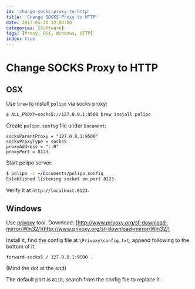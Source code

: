 ```yaml
---
id: 'change-socks-proxy-to-http'
title: 'Change SOCKS Proxy to HTTP'
date: 2017-03-10 12:00:00
categories: [Software]
tags: [Proxy, OSX, Windows, HTTP]
index: true
---
```


# Change SOCKS Proxy to HTTP


## OSX

Use `brew` to install `polipo` via socks proxy:

```bash
$ ALL_PROXY=socks5://127.0.0.1:9500 brew install polipo
```

Create `polipo.config` file under `Document`:

```
socksParentProxy = "127.0.0.1:9500"
socksProxyType = socks5
proxyAddress = "::0"
proxyPort = 8123
```

Start polipo server:

```bash
$ polipo -c ~/Documents/polipo.config
Established listening socket on port 8123.
```

Verify it at `http://localhost:8123`.

## Windows

Use [privoxy](http://www.privoxy.org/) tool. Download: [http://www.privoxy.org/sf-download-mirror/Win32/](http://www.privoxy.org/sf-download-mirror/Win32/)

Install it, find the config file at `\Privoxy\config.txt`, append following to the bottom of it:

```
forward-socks5 / 127.0.0.1:9500 .
```

(Mind the dot at the end)

The default port is `8118`, search from the config file to replace it.
